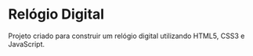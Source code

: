 # Relógio Digital

Projeto criado para construir um relógio digital utilizando HTML5, CSS3 e JavaScript.
